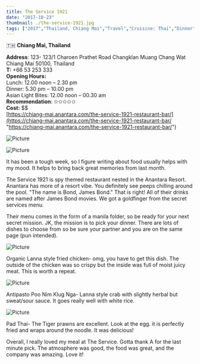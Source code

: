```yaml
---
title: The Service 1921
date: "2017-10-23"
thumbnail: ./the-service-1921.jpg
tags: ["2017","Thailand, Chiang Mai","Travel","Cruisine: Thai","Dinner","Drinks"]
---
```

🇹🇭 **Chiang Mai, Thailand**

**Address**: 123- 123/1 Charoen Prathet Road Changklan Muang Chang Wat Chiang Mai 50100, Thailand  
**T:** +66 53 253 333  
**Opening Hours:**   
Lunch: 12.00 noon – 2.30 pm  
Dinner: 5.30 pm – 10.00 pm  
Asian Light Bites: 12.00 noon – 00.30 am  
**Recommendation**: ✩✩✩✩✩​  
**Cost:** $$  
[https://chiang-mai.anantara.com/the-service-1921-restaurant-bar/](https://chiang-mai.anantara.com/the-service-1921-restaurant-bar/ "https://chiang-mai.anantara.com/the-service-1921-restaurant-bar/")

![Picture](https://hola-yolo.weebly.com/uploads/4/8/2/0/48209285/img-9438_orig.jpg)

![Picture](https://hola-yolo.weebly.com/uploads/4/8/2/0/48209285/published/img-9421-1_1.jpg?1513072380)

It has been a tough week, so I figure writing about food usually helps with my mood. It helps to bring back great memories from last month.   
  
The Service 1921 is spy themed restaurant nested in the Anantara Resort. ​Anantara has more of a resort vibe. You definitely see peeps chilling around the pool. "The name is Bond, James Bond." That is right! All of their drinks are named after James Bond movies. We got a goldfinger from the secret services menu.   
  
Their menu comes in the form of a manila folder, so be ready for your next secret mission. JK, the mission is to pick your dinner. There are lots of dishes to choose from so be sure your partner and you are on the same page (pun intended).

![Picture](https://hola-yolo.weebly.com/uploads/4/8/2/0/48209285/img-9416_orig.jpg)

Organic Lanna style fried chicken- omg, you have to get this dish. The outside of the chicken was so crispy but the inside was full of moist juicy meat. This is worth a repeat. 

![Picture](https://hola-yolo.weebly.com/uploads/4/8/2/0/48209285/img-9417_orig.jpg)

Antipasto Poo Nim Klug Nga- Lanna style crab with slightly herbal but sweat/sour sauce. It goes really well with white rice. 

![Picture](https://hola-yolo.weebly.com/uploads/4/8/2/0/48209285/img-9415_orig.jpg)

Pad Thai- The Tiger prawns are excellent. Look at the egg. it is perfectly fried and wraps around the noodle. It was delicious! 

Overall, I really loved my meal at The Service. Gotta thank A for the last minute pick. The atmosphere was good, the food was great, and the company was amazing. Love it!